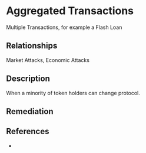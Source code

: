 # Aggregated Transactions

Multiple Transactions, for example a Flash Loan

## Relationships

Market Attacks, Economic Attacks

## Description

When a minority of token holders can change protocol.

## Remediation

## References

-
